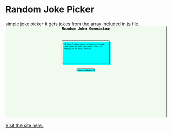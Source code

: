 # Random Joke Picker
simple joke picker it gets jokes from the array included in js file.
![site image](https://raw.githubusercontent.com/nischhal-hub/randomJokePicker/main/Screenshot%20from%202023-08-08%2010-59-16.png)

[Visit the site here.](https://nischhal-hub.github.io/randomJokePicker/)
